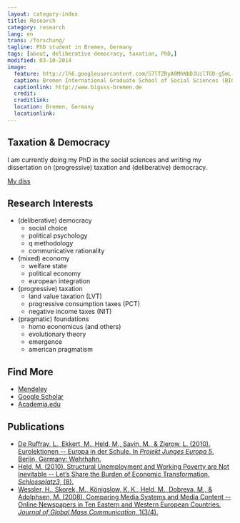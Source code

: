 ```yaml
---
layout: category-index
title: Research
category: research
lang: en
trans: /forschung/
tagline: PhD student in Bremen, Germany
tags: [about, deliberative democracy, taxation, PhD,]
modified: 03-10-2014
image:
  feature: http://lh6.googleusercontent.com/S7lTZRyA9MhNbDJUilTGD-g5mL-btR5tqcP_0FWDQaSv=w884-h206-no
  caption: Bremen International Graduate School of Social Sciences (BIGSSS)
  captionlink: http://www.bigsss-bremen.de
  credit:
  creditlink: 
  location: Bremen, Germany
  locationlink:
---
```


## Taxation & Democracy

I am currently doing my PhD in the social sciences and writing my dissertation on (progressive) taxation and (deliberative) democracy.

<div markdown="0"><a href="/tax-democracy/" class="btn">My diss</a></div>


## Research Interests

- (deliberative) democracy
    - social choice
    - political psychology
    - q methodology
    - communicative rationality
- (mixed) economy
    + welfare state
    + political economy
    + european integration
- (progressive) taxation
    + land value taxation (LVT)
    + progressive consumption taxes (PCT)
    + negative income taxes (NIT)
- (pragmatic) foundations
    + homo economicus (and others)
    + evolutionary theory
    + emergence
    + american pragmatism


## Find More

- <div markdown="0"><a href="http://www.mendeley.com/profiles/maximilian-held/" class="btn">Mendeley</a></div>
- <div markdown="0"><a href="http://scholar.google.de/citations?user=rcj8VxYAAAAJ" class="btn">Google Scholar</a></div>
- <div markdown="0"><a href="https://jacobs-university.academia.edu/MaximilianHeld" class="btn">Academia.edu</a></div>


## Publications

- [De Ruffray, L., Ekkert, M., Held, M., Savin, M., & Zierow, L. (2010). Eurolektionen -- Europa in der Schule. In *Projekt Junges Europa 5*. Berlin, Germany: Wehrhahn.](http://www.amazon.de/Projekt-Junges-Europa-Studienkolleg-Berlin/dp/3865251366/ref=sr_1_1?ie=UTF8&qid=1394962841&sr=8-1&keywords=projekt+junges+europa+5 "Amazon.de")
- [Held, M. (2010). Structural Unemployment and Working Poverty are Not Inevitable -- Let’s Share the Burden of Economic Transformation. *Schlossplatz3*, (8).](http://www.hertie-school.org/fileadmin/images/Downloads/sp3/sp3_8.pdf "Hertie School student magazine")
- [Wessler, H., Skorek, M., Königslow, K. K., Held, M., Dobreva, M., & Adolphsen, M. (2008). Comparing Media Systems and Media Content -- Online Newspapers in Ten Eastern and Western European Countries. *Journal of Global Mass Communication*, 1(3/4).](http://www.researchgate.net/publication/258052117_Comparing_media_systems_and_media_content_online_newspapers_in_ten_Eastern_and_Western_European_countries/file/60b7d52c07d572e313.pdf "Researchgate.net")